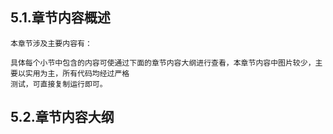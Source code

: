 
## 5.1.章节内容概述
    本章节涉及主要内容有：

	具体每个小节中包含的内容可使通过下面的章节内容大纲进行查看，本章节内容中图片较少，主要以实用为主，所有代码均经过严格
    测试，可直接复制运行即可。

## 5.2.章节内容大纲
	
<Markmap localtion="/enhance/markmap/environment/centos/centos7/chapter/centos7-outline5-chapter5.html"/>

